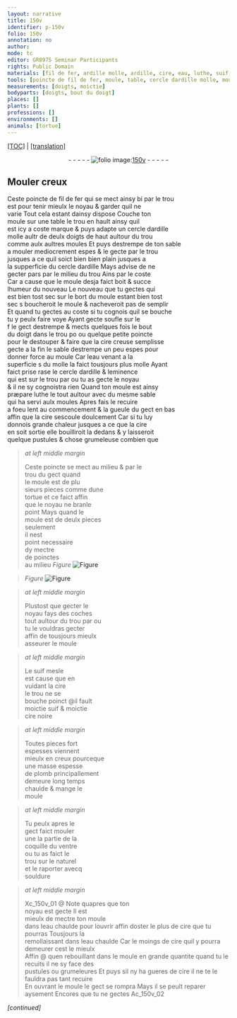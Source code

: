 ```yaml
---
layout: narrative
title: 150v
identifier: p-150v
folio: 150v
annotation: no
author:
mode: tc
editor: GR8975 Seminar Participants
rights: Public Domain
materials: [fil de fer, ardille molle, ardille, cire, eau, luthe, suif, cire noire, plomb, souldure, eau chaulde]
tools: [poincte de fil de fer, moule, table, cercle dardille molle, moules, cercle dardille, bout du doigt, petite poincte, molle, poincte, poinctes]
measurements: [doigts, moictie]
bodyparts: [doigts, bout du doigt]
places: []
plants: []
professions: []
environments: []
animals: [tortue]
---
```


 <p><a href="{{ site.baseurl }}/diplomatic/">[TOC]</a> | <a href="{{ site.baseurl }}/texts/p-150v_tl/" target="_blank">[translation]</a></p><div class="folio" align="center">- - - - - <a href="http://gallica.bnf.fr/ark:/12148/btv1b10500001g/f306.image" target="_blank"><img src="https://cu-mkp.github.io/2017-workshop-edition/assets/photo-icon.png" alt="folio image: " style="display:inline-block; margin-bottom:-3px;"/>150v</a> - - - - - </div>  
  

## Mouler creux

 
Ceste <span class="tl">poincte de <span class="m">fil de fer</span></span> qui se mect ainsy <span class="del">bi</span> par le trou<br/> est pour tenir mieulx le noyau & garder quil ne<br/> varie Tout cela estant <span class="del">d</span>ainsy dispose Couche ton<br/> <span class="tl">moule</span> sur une <span class="tl">table</span> le trou en hault ainsy quil<br/> est icy a coste marque & puys adapte un <span class="tl">cercle d<span class="m">ardille<br/> molle</span></span> <span class="del">aultr</span> de deulx <span class="ms"><span class="bp">doigts</span></span> de haut aultour du trou<br/> co<span class="exp">mm</span>e aulx aultres <span class="tl">moules</span> Et puys destrempe de ton sable<br/> a mouler mediocrem<span class="exp">ent</span> espes & le gecte par le trou<br/> jusques a ce quil soict bien bien plain jusques a<br/> la supperficie du <span class="tl">cercle d<span class="m">ardille</span></span> Mays advise de ne<br/> gecter pa<span class="del">r</span>s par le milieu du trou Ains par le coste<br/> Car a cause que le <span class="tl">moule</span> desja faict boit & succe<br/> lhumeur <span class="del">du nouveau</span> Le nouveau que tu gectes <span class="del">qui<br/> est bien tost sec</span> sur le bort du <span class="tl">moule</span> estant bien tost<br/> sec <span class="del">s</span> boucheroit le <span class="tl">moule</span> & nacheveroit pas de semplir<br/> Et quand tu gectes au coste si tu cognois quil se bouche<br/> tu y peulx faire voye Ayant gecte soufle sur le<br/> <span class="del">f</span> <span class="del">le</span> gect destrempe & mects quelques fois le <span class="tl"><span class="bp">bout<br/> du doigt</span></span> dans le trou <span class="del">po</span> ou quelque <span class="tl">petite poincte</span><br/> pour le destouper & faire que la <span class="m">cire</span> creuse semplisse<br/> gecte a la fin le sable destrempe un peu espes pour<br/> donner force au <span class="tl">moule</span> Car l<span class="m">eau</span> venant a la<br/> superficie <span class="del">s</span> <span class="add">du <span class="tl">molle</span></span> la faict tousjours plus molle Ayant<br/> faict prise rase le <span class="tl">cercle d<span class="m">ardille</span></span> & leminence<br/> qui est sur le trou par ou tu as gecte le noyau<br/> & il ne sy cognoistra rien Quand ton <span class="tl">moule</span> est ainsy<br/> præpare <span class="m">luthe</span> le tout aultour avec du mesme sable<br/> qui ha servi aulx <span class="tl">moules</span> Apres fais le recuire<br/> a foeu lent au commencem<span class="exp">ent</span> & la gueule du gect en bas<br/> affin que la <span class="m">cire</span> sescoule doulcem<span class="exp">ent</span> Car si tu luy<br/> donnois grande chaleur jusques a ce que la <span class="m">cire</span><br/> en soit sortie elle bouilliroit la dedans & y laisseroit<br/> quelque pustules & chose grumeleuse combien que
 
> *at left middle margin*
> 
> 
>   Ceste <span class="tl">poincte</span> se mect au milieu & par le<br/> trou du gect quand<br/> le <span class="tl">moule</span> est de plu<br/> sieurs pieces co<span class="exp">mm</span>e dune<br/> <span class="al">tortue</span> et ce faict affin<br/> que le noyau ne branle<br/> point Mays quand le<br/> <span class="tl">moule</span> est de deulx pieces<br/> seulem<span class="exp">ent</span><br/> il nest<br/> point necessaire<br/> dy mectre<br/> de <span class="tl">poinctes</span><br/> au milieu 
> *Figure*
> <a href="https://drive.google.com/open?id=0B9-oNrvWdlO5eVVJSjUwSFhpUzg" target="_blank"><img src="https://cu-mkp.github.io/GR8975-edition/assets/photo-icon.png" alt="Figure" style="display:inline-block; margin-bottom:-3px;"/></a>
 
> *Figure*
> <a href="https://drive.google.com/open?id=0B9-oNrvWdlO5SUk5cUNtNnpqbXc" target="_blank"><img src="https://cu-mkp.github.io/GR8975-edition/assets/photo-icon.png" alt="Figure" style="display:inline-block; margin-bottom:-3px;"/></a>
 
 
> *at left middle margin*
> 
> 
>   Plustost que gecter le<br/> noyau fays des coches<br/> tout aultour du trou par ou<br/> tu le vouldras gecter<br/> affin de tousjours mieulx<br/> asseurer le <span class="tl">moule</span>
 
> *at left middle margin*
> 
> 
>   Le <span class="m">suif</span> mesle<br/> est cause que en<br/> vuidant la <span class="m">cire</span><br/> le trou ne se<br/> bouche poinct @il fault<br/> <span class="ms">moictie</span> <span class="m">suif</span> & <span class="ms">moictie</span><br/> <span class="m">cire noire</span>
 
> *at left middle margin*
> 
> 
>   Toutes pieces fort<br/> espesses viennent<br/> mieulx en creux pourceq<span class="exp">ue</span><br/> une masse espesse<br/> de <span class="m">plomb</span> principallem<span class="exp">ent</span><br/> demeure long temps<br/> chaulde & mange le<br/> <span class="tl">moule</span>
 
> *at left middle margin*
> 
> 
>  Tu peulx apres le<br/> gect faict mouler<br/> <span class="del">une</span> la partie de la<br/> coquille du ventre<br/> ou tu as faict le<br/> trou sur le naturel<br/> et le raporter avecq<br/> <span class="m">souldure</span>
 
> *at left middle margin*
> 
> 
>   Xc_150v_01 @ Note quapres que ton<br/> noyau est gecte Il est<br/> mieulx de mectre ton <span class="tl">moule</span><br/> dans l<span class="m">eau chaulde</span> pour louvrir affin doster le plus de <span class="m">cire</span> que tu pourras Tousjours la<br/> remoll<span class="del">a</span>issant dans l<span class="m">eau chaulde</span> Car le moings de <span class="m">cire</span> quil y pourra demeurer cest le mieulx <br/> Affin @ quen rebouillant dans le <span class="tl">moule</span> en grande qua<span class="exp">n</span>tite quand tu le recuits il ne sy face des <br/> pustules ou grumeleures Et puys sil ny ha gueres de <span class="m">cire</span> il ne te le fauldra pas tant recuire <br/> En ouvrant le <span class="tl">moule</span> le gect se rompra Mays il se peult reparer aysement Encores que tu ne gectes Ac_150v_02 
 
*[continued]*
 
 